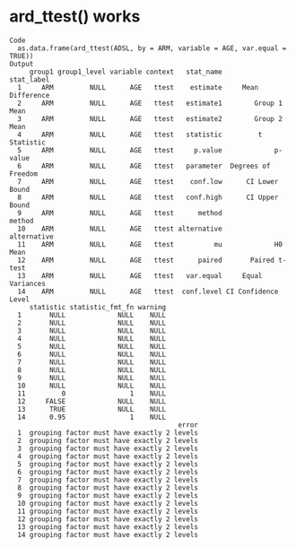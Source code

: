 # ard_ttest() works

    Code
      as.data.frame(ard_ttest(ADSL, by = ARM, variable = AGE, var.equal = TRUE))
    Output
         group1 group1_level variable context   stat_name          stat_label
      1     ARM         NULL      AGE   ttest    estimate     Mean Difference
      2     ARM         NULL      AGE   ttest   estimate1        Group 1 Mean
      3     ARM         NULL      AGE   ttest   estimate2        Group 2 Mean
      4     ARM         NULL      AGE   ttest   statistic         t Statistic
      5     ARM         NULL      AGE   ttest     p.value             p-value
      6     ARM         NULL      AGE   ttest   parameter  Degrees of Freedom
      7     ARM         NULL      AGE   ttest    conf.low      CI Lower Bound
      8     ARM         NULL      AGE   ttest   conf.high      CI Upper Bound
      9     ARM         NULL      AGE   ttest      method              method
      10    ARM         NULL      AGE   ttest alternative         alternative
      11    ARM         NULL      AGE   ttest          mu             H0 Mean
      12    ARM         NULL      AGE   ttest      paired       Paired t-test
      13    ARM         NULL      AGE   ttest   var.equal     Equal Variances
      14    ARM         NULL      AGE   ttest  conf.level CI Confidence Level
         statistic statistic_fmt_fn warning
      1       NULL             NULL    NULL
      2       NULL             NULL    NULL
      3       NULL             NULL    NULL
      4       NULL             NULL    NULL
      5       NULL             NULL    NULL
      6       NULL             NULL    NULL
      7       NULL             NULL    NULL
      8       NULL             NULL    NULL
      9       NULL             NULL    NULL
      10      NULL             NULL    NULL
      11         0                1    NULL
      12     FALSE             NULL    NULL
      13      TRUE             NULL    NULL
      14      0.95                1    NULL
                                              error
      1  grouping factor must have exactly 2 levels
      2  grouping factor must have exactly 2 levels
      3  grouping factor must have exactly 2 levels
      4  grouping factor must have exactly 2 levels
      5  grouping factor must have exactly 2 levels
      6  grouping factor must have exactly 2 levels
      7  grouping factor must have exactly 2 levels
      8  grouping factor must have exactly 2 levels
      9  grouping factor must have exactly 2 levels
      10 grouping factor must have exactly 2 levels
      11 grouping factor must have exactly 2 levels
      12 grouping factor must have exactly 2 levels
      13 grouping factor must have exactly 2 levels
      14 grouping factor must have exactly 2 levels

